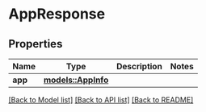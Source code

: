 # AppResponse

## Properties

Name | Type | Description | Notes
------------ | ------------- | ------------- | -------------
**app** | [**models::AppInfo**](AppInfo.md) |  | 

[[Back to Model list]](../README.md#documentation-for-models) [[Back to API list]](../README.md#documentation-for-api-endpoints) [[Back to README]](../README.md)


